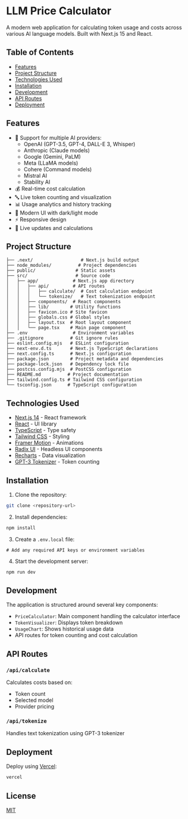 # LLM Price Calculator

A modern web application for calculating token usage and costs across various AI language models. Built with Next.js 15 and React.

## Table of Contents
- [Features](#features)
- [Project Structure](#project-structure)
- [Technologies Used](#technologies-used)
- [Installation](#installation)
- [Development](#development)
- [API Routes](#api-routes)
- [Deployment](#deployment)

## Features
- 🤖 Support for multiple AI providers:
  - OpenAI (GPT-3.5, GPT-4, DALL-E 3, Whisper)
  - Anthropic (Claude models)
  - Google (Gemini, PaLM)
  - Meta (LLaMA models)
  - Cohere (Command models)
  - Mistral AI
  - Stability AI
- 💰 Real-time cost calculation
- 🔤 Live token counting and visualization
- 📊 Usage analytics and history tracking
- 🎨 Modern UI with dark/light mode
- ⚡️ Responsive design
- 🔄 Live updates and calculations

## Project Structure

```
├── .next/                  # Next.js build output
├── node_modules/          # Project dependencies
├── public/               # Static assets
├── src/                  # Source code
│   ├── app/             # Next.js app directory
│   │   ├── api/         # API routes
│   │   │   ├── calculate/  # Cost calculation endpoint
│   │   │   └── tokenize/   # Text tokenization endpoint
│   │   ├── components/  # React components
│   │   ├── lib/        # Utility functions
│   │   ├── favicon.ico # Site favicon
│   │   ├── globals.css # Global styles
│   │   ├── layout.tsx  # Root layout component
│   │   └── page.tsx    # Main page component
├── .env                 # Environment variables
├── .gitignore          # Git ignore rules
├── eslint.config.mjs   # ESLint configuration
├── next-env.d.ts       # Next.js TypeScript declarations
├── next.config.ts      # Next.js configuration
├── package.json        # Project metadata and dependencies
├── package-lock.json   # Dependency lock file
├── postcss.config.mjs  # PostCSS configuration
├── README.md          # Project documentation
├── tailwind.config.ts # Tailwind CSS configuration
└── tsconfig.json      # TypeScript configuration
```

## Technologies Used
- [Next.js 14](https://nextjs.org/) - React framework
- [React](https://react.dev/) - UI library
- [TypeScript](https://www.typescriptlang.org/) - Type safety
- [Tailwind CSS](https://tailwindcss.com/) - Styling
- [Framer Motion](https://www.framer.com/motion/) - Animations
- [Radix UI](https://www.radix-ui.com/) - Headless UI components
- [Recharts](https://recharts.org/) - Data visualization
- [GPT-3 Tokenizer](https://www.npmjs.com/package/gpt3-tokenizer) - Token counting

## Installation

1. Clone the repository:
```bash
git clone <repository-url>
```

2. Install dependencies:
```bash
npm install
```

3. Create a `.env.local` file:
```env
# Add any required API keys or environment variables
```

4. Start the development server:
```bash
npm run dev
```

## Development

The application is structured around several key components:

- `PriceCalculator`: Main component handling the calculator interface
- `TokenVisualizer`: Displays token breakdown
- `UsageChart`: Shows historical usage data
- API routes for token counting and cost calculation

## API Routes

### `/api/calculate`
Calculates costs based on:
- Token count
- Selected model
- Provider pricing

### `/api/tokenize`
Handles text tokenization using GPT-3 tokenizer

## Deployment

Deploy using [Vercel](https://vercel.com):

```bash
vercel
```

## License
[MIT](LICENSE)
